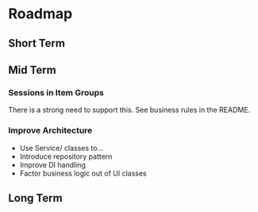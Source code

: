 # Roadmap


## Short Term

## Mid Term

### Sessions in Item Groups

There is a strong need to support this. See business rules in the README.

### Improve Architecture

- Use Service/ classes to...
- Introduce repository pattern
- Improve DI handling
- Factor business logic out of UI classes

## Long Term
